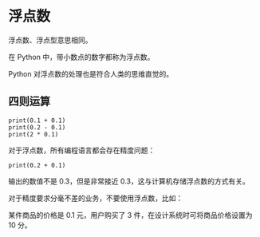 # 浮点数

浮点数、浮点型意思相同。

在 Python 中，带小数点的数字都称为浮点数。

Python 对浮点数的处理也是符合人类的思维直觉的。

## 四则运算

<div class="run"></div>

```python3
print(0.1 + 0.1)
print(0.2 - 0.1)
print(2 * 0.1)
```

对于浮点数，所有编程语言都会存在精度问题：

<div class="run"></div>

```python3
print(0.2 + 0.1)
```

输出的数值不是 0.3，但是非常接近 0.3，这与计算机存储浮点数的方式有关。

对于精度要求分毫不差的业务，不要使用浮点数，比如：

某件商品的价格是 0.1 元，用户购买了 3 件，在设计系统时可将商品价格设置为 10 分。
